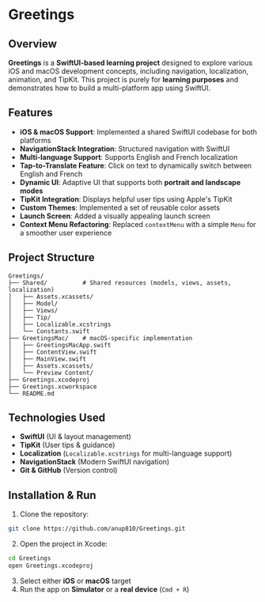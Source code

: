 # Greetings

## Overview
**Greetings** is a **SwiftUI-based learning project** designed to explore various iOS and macOS development concepts, including navigation, localization, animation, and TipKit. This project is purely for **learning purposes** and demonstrates how to build a multi-platform app using SwiftUI.

## Features
- **iOS & macOS Support**: Implemented a shared SwiftUI codebase for both platforms
- **NavigationStack Integration**: Structured navigation with SwiftUI
- **Multi-language Support**: Supports English and French localization
- **Tap-to-Translate Feature**: Click on text to dynamically switch between English and French
- **Dynamic UI**: Adaptive UI that supports both **portrait and landscape modes**
- **TipKit Integration**: Displays helpful user tips using Apple's TipKit
- **Custom Themes**: Implemented a set of reusable color assets
- **Launch Screen**: Added a visually appealing launch screen
- **Context Menu Refactoring**: Replaced `contextMenu` with a simple `Menu` for a smoother user experience

## Project Structure

```
Greetings/
├── Shared/          # Shared resources (models, views, assets, localization)
│   ├── Assets.xcassets/
│   ├── Model/
│   ├── Views/
│   ├── Tip/
│   ├── Localizable.xcstrings
│   └── Constants.swift
├── GreetingsMac/    # macOS-specific implementation
│   ├── GreetingsMacApp.swift
│   ├── ContentView.swift
│   ├── MainView.swift
│   ├── Assets.xcassets/
│   └── Preview Content/
├── Greetings.xcodeproj
├── Greetings.xcworkspace
└── README.md
```

## Technologies Used
- **SwiftUI** (UI & layout management)
- **TipKit** (User tips & guidance)
- **Localization** (`Localizable.xcstrings` for multi-language support)
- **NavigationStack** (Modern SwiftUI navigation)
- **Git & GitHub** (Version control)

## Installation & Run
1. Clone the repository:
```bash
git clone https://github.com/anup810/Greetings.git
```

2. Open the project in Xcode:
```bash
cd Greetings
open Greetings.xcodeproj
```

3. Select either **iOS** or **macOS** target
4. Run the app on **Simulator** or a **real device** (`Cmd + R`)

